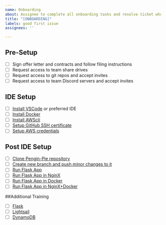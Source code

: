```yaml
---
name: Onboarding
about: Assignee to complete all onboarding tasks and resolve ticket when done.
title: "[ONBOARDING]"
labels: good first issue
assignees: ''

---
```


## Pre-Setup
- [ ] Sign offer letter and contracts and follow filing instructions
- [ ] Request access to team share drives
- [ ] Request access to git repos and accept invites
- [ ] Request access to team Discord servers and accept invites

## IDE Setup
- [ ] [Install VSCode](https://code.visualstudio.com/download) or preferred IDE
- [ ] [Install Docker](https://docs.docker.com/get-docker/)
- [ ] [Install AWScli](https://docs.aws.amazon.com/cli/latest/userguide/getting-started-install.html)
- [ ] [Setup GitHub SSH certificate](https://docs.github.com/en/authentication/connecting-to-github-with-ssh/generating-a-new-ssh-key-and-adding-it-to-the-ssh-agent)
- [ ] [Setup AWS credentials](https://docs.aws.amazon.com/cli/latest/userguide/cli-configure-files.html)

## Post IDE Setup
- [ ] [Clone Pengin-Pie repository](https://docs.github.com/en/repositories/creating-and-managing-repositories/cloning-a-repository)
- [ ] [Create new branch and push minor changes to it](https://docs.github.com/en/repositories/configuring-branches-and-merges-in-your-repository/managing-branches-in-your-repository/viewing-branches-in-your-repository)
- [ ] [Run Flask App](https://docs.google.com/document/d/1O0UOZmFUHU6VutuDkUhn0ULgZ-tqm87aoNwDc6C8M1I/)
- [ ] [Run Flask App in NginX](https://unit.nginx.org/howto/flask/)
- [ ] [Run Flask App in Docker](https://blog.logrocket.com/build-deploy-flask-app-using-docker/)
- [ ] [Run Flask App in NginX+Docker](https://github.com/tiangolo/uwsgi-nginx-flask-docker)

##Additional Training
- [ ] [Flask](https://www.youtube.com/watch?v=7M1MaAPWnYg&list=PLB5jA40tNf3vX6Ue_ud64DDRVSryHHr1h)
- [ ] [Lightsail](https://github.com/Pengin-Open-Source/pengin-pie/issues/13)
- [ ] [DynamoDB](https://github.com/Pengin-Open-Source/pengin-pie/issues/24)
